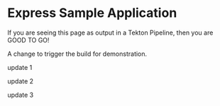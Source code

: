 # Express Sample Application

If you are seeing this page as output in a Tekton Pipeline, then you are GOOD TO GO!

A change to trigger the build for demonstration.

update 1

update 2

update 3
